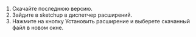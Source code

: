 1. Скачайте последнюю версию.
2. Зайдите в sketchup в диспетчер расширений.
3. Нажмите на кнопку Установить расширение и выберете скачанный файл в новом окне.
